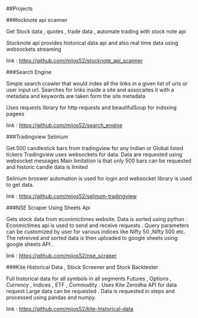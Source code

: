 ##Projects

###tocknote api scanner

Get Stock data , quotes , trade data , automate trading with stock note api 

Stocknote api provides historical data api and also real time data using websockets
streaming

link : https://github.com/mijos52/stocknote_api_scanner

###Search Engine 

Simple search crawler that would index all the links in a given list of urls or
user input url. Searches for links inside a site and assocaites it with a metadata
and keywords are taken form the site metadata

Uses requests library for http requests and beautifulSoup for indexing pagees

link : https://github.com/mijos52/search_engine


###Tradingview Selinium

Get 500 candlestick bars from tradingview for any Indian or Global listed tickers
Tradingview uses websockets for data. Data are requested using websocket messages
Main limitation is that only 500 bars can be requested and historic candle data is 
limited 

Selinium broswer automation is used for login and websocket library is used to 
get data.

link : https://github.com/mijos52/selinum-tradingview

###NSE Scraper Using Sheets Api

Gets stock data from econimictimes website. Data is sorted using python . Econmictimes
api is used to send and receive requests . Query parameters can be customized 
by user for various indices like Nifty 50 ,Nifty 500 etc. The retreived and sorted 
data is then uploaded to google sheets using google sheets API .

link : https://github.com/mijos52/nse_scraper

###Kite Historical Data , Stock Screener and Stock Backtester

Full historical data for all symbols in all segments Futures , Options , Currency , Indices , ETF , Commodity . Uses Kite Zerodha API for data request
Large data can be requested . Data is requested in steps and processed using pandas and numpy.

link : https://github.com/mijos52/kite-historical-data
